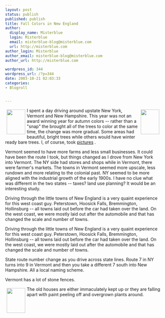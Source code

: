 ```yaml
---
layout: post
status: publish
published: publish
title: Fall Colors in New England
author:
  display_name: Misterblue
  login: Misterblue
  email: misterblue-blog@misterblue.com
  url: http://misterblue.com
author_login: Misterblue
author_email: misterblue-blog@misterblue.com
author_url: http://misterblue.com

wordpress_id: 344
wordpress_url: /?p=344
date: 2003-10-21 02:03:33
categories:
- Blogroll


---
```

<a
href="http://pics.misterblue.com/onepic/20031000-Misc/w480/h640/IMG_2773.jpg"
        target="onepic">
    <img src="http://pics.misterblue.com/20031000-Misc/60/80/IMG_2773.jpg"
        style="float:left; margin: 5px" height="80" width="60" alt=""/>
</a>
<a
href="http://pics.misterblue.com/onepic/20031000-Misc/w480/h640/IMG_2755.jpg"
        target="onepic">
    <img src="http://pics.misterblue.com/20031000-Misc/60/80/IMG_2755.jpg"
        style="float:right; margin: 5px" height="80" width="60" alt=""/>
</a>
<p>
I spent a day driving around upstate New York, Vermont and New Hampshire.
This year was not an award winning year for autumn colors --
rather than a "snap" the brought all of the trees to color
at the same time, the change was more gradual.
Some areas had beautiful, bright trees while others would have
winter ready bare trees.
I, of course, took
<a href="http://pics.misterblue.com/20031018-Colors/">pictures</a>
.
</p>
<p>
Vermont seemed to have more farms and less small businesses.
It could have been the route I took, but things changed as I drove
from New York into Vermont.
The NY side had stores and shops while in Vermont, there were
farmer's markets.  The towns in Vermont seemed more upscale,
less rundown and more relating to the colonial past.
NY seemed to be more aligned with the industrial growth of
the early 1900s.
I have no clue what was different in the two states -- taxes?
land use planning?
It would be an interesting study.
</p>
<p>
Driving through the little towns of New England is a very quaint
experience for this west coast guy.
Peterstown, Hoosick Falls, Bremmington, Hollinsburg -- all towns
laid out before the car had taken over the land.
On the west coast, we were mostly laid out after the automobile
and that has changed the scale and number of towns.
</p>
<p>
Driving through the little towns of New England is a very quaint
experience for this west coast guy.
Peterstown, Hoosick Falls, Bremmington, Hollinsburg -- all towns
laid out before the car had taken over the land.
On the west coast, we were mostly laid out after the automobile
and that has changed the scale and number of towns.
</p>
<p>
State route number change as you drive across state lines.
Route 7 in NY turns into 9 in Vermont and then you take a
different 7 south into New Hampshire.
All a local naming scheme.
</p>
<p>
Vermont has a lot of stone fences.
</p>
<p style="clear: both">
<a
href="http://pics.misterblue.com/onepic/20031000-Misc/w480/h640/IMG_2836.jpg"
        target="onepic">
    <img src="http://pics.misterblue.com/20031000-Misc/60/80/IMG_2836.jpg"
        style="float:left; margin: 5px" height="80" width="60" alt=""/>
</a>
The old houses are either immaculately kept up or they are
falling apart with paint peeling off and overgrown plants
around.
</p>
